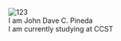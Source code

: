 
![123](https://github.com/DAvee0/Gr12_Code/assets/159901187/3a226ac7-329a-4ddc-b417-a764b829556c)
<br>I am John Dave C. Pineda
<br>I am currently studying at CCST
